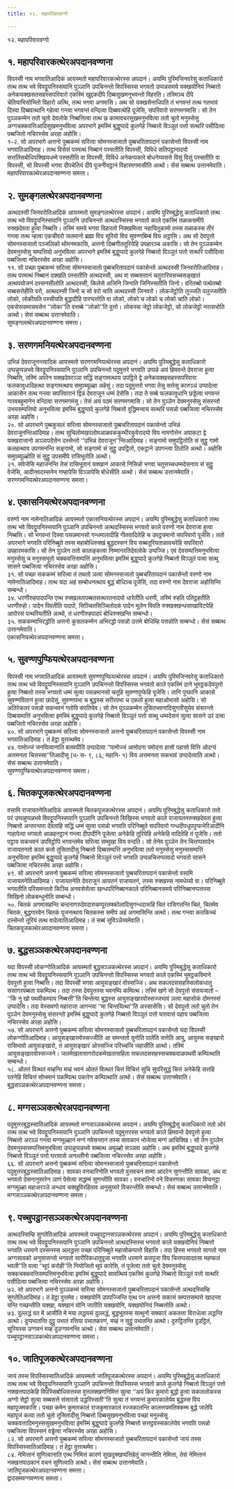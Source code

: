 ```yaml
---
title: १२. महापरिवारवग्गो

---
```

१२. महापरिवारवग्गो  


## १. महापरिवारकत्थेरअपदानवण्णना

विपस्सी नाम भगवातिआदिकं आयस्मतो महापरिवारकत्थेरस्स अपदानं। अयम्पि पुरिमजिनवरेसु कताधिकारो तत्थ तत्थ भवे विवट्टूपनिस्सयानि पुञ्ञानि उपचिनन्तो विपस्सिस्स भगवतो उप्पन्नसमये यक्खयोनियं निब्बत्तो अनेकयक्खसतसहस्सपरिवारो एकस्मिं खुद्दकदीपे दिब्बसुखमनुभवन्तो विहरति। तस्मिञ्च दीपे चेतियाभिसोभितो विहारो अत्थि, तत्थ भगवा अगमासि। अथ सो यक्खसेनाधिपति तं भगवन्तं तत्थ गतभावं दिस्वा दिब्बवत्थानि गहेत्वा गन्त्वा भगवन्तं वन्दित्वा दिब्बवत्थेहि पूजेसि, सपरिवारो सरणमगमासि। सो तेन पुञ्ञकम्मेन ततो चुतो देवलोके निब्बत्तित्वा तत्थ छ कामावचरसुखमनुभवित्वा ततो चुतो मनुस्सेसु अग्गचक्कवत्तिआदिसुखमनुभवित्वा अपरभागे इमस्मिं बुद्धुप्पादे कुलगेहे निब्बत्तो विञ्ञुतं पत्तो सत्थरि पसीदित्वा पब्बजितो नचिरस्सेव अरहा अहोसि।  
१-२. सो अपरभागे अत्तनो पुब्बकम्मं सरित्वा सोमनस्सजातो पुब्बचरितापदानं पकासेन्तो विपस्सी नाम भगवातिआदिमाह। तत्थ विसेसं परमत्थं निब्बानं पस्सतीति विपस्सी, विविधे सतिपट्ठानादयो सत्ततिंसबोधिपक्खियधम्मे पस्सतीति वा विपस्सी, विविधे अनेकप्पकारे बोधनेय्यसत्ते विसुं विसुं पस्सतीति वा विपस्सी, सो विपस्सी भगवा दीपचेतियं दीपे पूजनीयट्ठानं विहारमगमासीति अत्थो। सेसं सब्बत्थ उत्तानमेवाति।  
महापरिवारकत्थेरअपदानवण्णना समत्ता।  


## २. सुमङ्गलत्थेरअपदानवण्णना

अत्थदस्सी जिनवरोतिआदिकं आयस्मतो सुमङ्गलत्थेरस्स अपदानं। अयम्पि पुरिमबुद्धेसु कताधिकारो तत्थ तत्थ भवे विवट्टूपनिस्सयानि पुञ्ञानि उपचिनन्तो अत्थदस्सिस्स भगवतो काले एकस्मिं तळाकसमीपे रुक्खदेवता हुत्वा निब्बत्ति। तस्मिं समये भगवा विहारतो निक्खमित्वा नहायितुकामो तस्स तळाकस्स तीरं गन्त्वा तत्थ न्हत्वा एकचीवरो जलमानो ब्रह्मा विय सूरियो विय सुवण्णबिम्बं विय अट्ठासि। अथ सो देवपुत्तो सोमनस्सजातो पञ्जलिको थोमनमकासि, अत्तनो दिब्बगीततूरियेहि उपहारञ्च अकासि। सो तेन पुञ्ञकम्मेन देवमनुस्सेसु सम्पत्तियो अनुभवित्वा अपरभागे इमस्मिं बुद्धुप्पादे कुलगेहे निब्बत्तो विञ्ञुतं पत्तो सत्थरि पसीदित्वा पब्बजित्वा नचिरस्सेव अरहा अहोसि।  
११. सो पच्छा पुब्बकम्मं सरित्वा सोमनस्सजातो पुब्बचरितापदानं पकासेन्तो अत्थदस्सी जिनवरोतिआदिमाह। तत्थ परमत्थं निब्बानं दक्खति पस्सतीति अत्थदस्सी, अथ वा सब्बसत्तानं चतुरारियसच्चसङ्खातं अत्थपयोजनं दस्सनसीलोति अत्थदस्सी, किलेसे अजिनि जिनाति जिनिस्सतीति जिनो। वरितब्बो पत्थेतब्बो सब्बसत्तेहीति वरो, अत्थदस्सी जिनो च सो वरो चाति अत्थदस्सी जिनवरो। लोकजेट्ठोति लुज्जति पलुज्जतीति लोको, लोकीयति पस्सीयति बुद्धादीहि पारप्पत्तोति वा लोको, लोको च लोको च लोको चाति लोको। एकसेससमासवसेन ‘‘लोका’’ति वत्तब्बे ‘‘लोको’’ति वुत्तो। लोकस्स जेट्ठो लोकजेट्ठो, सो लोकजेट्ठो नरासभोति अत्थो। सेसं सब्बत्थ उत्तानमेवाति।  
सुमङ्गलत्थेरअपदानवण्णना समत्ता।  


## ३. सरणगमनियत्थेरअपदानवण्णना

उभिन्नं देवराजूनन्त्यादिकं आयस्मतो सरणगमनियत्थेरस्स अपदानं। अयम्पि पुरिमबुद्धेसु कताधिकारो उप्पन्नुप्पन्नभवे विवट्टूपनिस्सयानि पुञ्ञानि उपचिनन्तो पदुमुत्तरे भगवति उप्पन्ने अयं हिमवन्ते देवराजा हुत्वा निब्बत्ति, तस्मिं अपरेन यक्खदेवरञ्ञा सद्धिं सङ्गामत्थाय उपट्ठिते द्वे अनेकयक्खसहस्सपरिवारा फलकावुधादिहत्था सङ्गामत्थाय समुपब्यूळ्हा अहेसुं। तदा पदुमुत्तरो भगवा तेसु सत्तेसु कारुञ्ञं उप्पादेत्वा आकासेन तत्थ गन्त्वा सपरिवारानं द्विन्नं देवराजूनं धम्मं देसेसि। तदा ते सब्बे फलकावुधानि छड्डेत्वा भगवन्तं गारवबहुमानेन वन्दित्वा सरणमगमंसु। तेसं अयं पठमं सरणमगमासि। सो तेन पुञ्ञेन देवमनुस्सेसु संसरन्तो उभयसम्पत्तियो अनुभवित्वा इमस्मिं बुद्धुप्पादे कुलगेहे निब्बत्तो वुद्धिमन्वाय सत्थरि पसन्नो पब्बजित्वा नचिरस्सेव अरहा अहोसि।  
२०. सो अपरभागे पुब्बकुसलं सरित्वा सोमनस्सजातो पुब्बचरितापदानं पकासेन्तो उभिन्नं देवराजूनन्तिआदिमाह। तत्थ सुचिलोमखरलोमआळवककुम्भीरकुवेरादयो विय नामगोत्तेन अपाकटा द्वे यक्खराजानो अञ्ञापदेसेन दस्सेन्तो ‘‘उभिन्नं देवराजून’’न्तिआदिमाह। सङ्गामो समुपट्ठितोति सं सुट्ठु गामो कलहत्थाय उपगमनन्ति सङ्गामो, सो सङ्गामो सं सुट्ठु उपट्ठितो, एकट्ठाने उपगन्त्वा ठितोति अत्थो। अहोसि समुपब्यूळ्होति सं सुट्ठु उपसमीपे रासिभूतोति अत्थो।  
२१. संवेजेसि महाजनन्ति तेसं रासिभूतानं यक्खानं आकासे निसिन्नो भगवा चतुसच्चधम्मदेसनाय सं सुट्ठु वेजेसि, आदीनवदस्सनेन गण्हापेसि विञ्ञापेसि बोधेसीति अत्थो। सेसं सब्बत्थ उत्तानमेवाति।  
सरणगमनियत्थेरअपदानवण्णना समत्ता।  


## ४. एकासनियत्थेरअपदानवण्णना

वरुणो नाम नामेनातिआदिकं आयस्मतो एकासनियत्थेरस्स अपदानं। अयम्पि पुरिमबुद्धेसु कताधिकारो तत्थ तत्थ भवे विवट्टूपनिस्सयानि पुञ्ञानि उपचिनन्तो अत्थदस्सिस्स भगवतो काले वरुणो नाम देवराजा हुत्वा निब्बत्ति। सो भगवन्तं दिस्वा पसन्नमानसो गन्धमालादीहि गीतवादितेहि च उपट्ठयमानो सपरिवारो पूजेसि। ततो अपरभागे भगवति परिनिब्बुते तस्स महाबोधिरुक्खं बुद्धदस्सनं विय सब्बतूरियताळावचरेहि सपरिवारो उपहारमकासि। सो तेन पुञ्ञेन ततो कालङ्कत्वा निम्मानरतिदेवलोके उप्पज्जि। एवं देवसम्पत्तिमनुभवित्वा मनुस्सेसु च मनुस्सभूतो चक्कवत्तिसम्पत्तिं अनुभवित्वा इमस्मिं बुद्धुप्पादे कुलगेहे निब्बत्तो विञ्ञुतं पत्वा सत्थु सासने पब्बजित्वा नचिरस्सेव अरहा अहोसि।  
३१. सो पच्छा सककम्मं सरित्वा तं तथतो ञत्वा सोमनस्सजातो पुब्बचरितापदानं पकासेन्तो वरुणो नाम नामेनातिआदिमाह। तत्थ यदा अहं सम्बोधनत्थाय बुद्धं बोधिञ्च पूजेसिं, तदा वरुणो नाम देवराजा अहोसिन्ति सम्बन्धो।  
३४. धरणीरुहपादपन्ति एत्थ रुक्खलतापब्बतसत्थरतनादयो धारेतीति धरणी, तस्मिं रुहति पतिट्ठहतीति धरणीरुहो। पादेन पिवतीति पादपो, सिञ्चितसिञ्चितोदकं पादेन मूलेन पिवति रुक्खक्खन्धसाखाविटपेहि आपोरसं पत्थरियतीति अत्थो, तं धरणीरुहपादपं बोधिरुक्खन्ति सम्बन्धो।  
३५. सककम्माभिरद्धोति अत्तनो कुसलकम्मेन अभिरद्धो पसन्नो उत्तमे बोधिम्हि पसन्नोति सम्बन्धो। सेसं सब्बत्थ उत्तानमेवाति।  
एकासनियत्थेरअपदानवण्णना समत्ता।  


## ५. सुवण्णपुप्फियत्थेरअपदानवण्णना

विपस्सी नाम भगवातिआदिकं आयस्मतो सुवण्णपुप्फियत्थेरस्स अपदानं। अयम्पि पुरिमजिनवरेसु कताधिकारो तत्थ तत्थ भवे विवट्टूपनिस्सयानि पुञ्ञानि उपचिनन्तो विपस्सिस्स भगवतो काले एकस्मिं ठाने भूमट्ठकदेवपुत्तो हुत्वा निब्बत्तो तस्स भगवतो धम्मं सुत्वा पसन्नमानसो चतूहि सुवण्णपुप्फेहि पूजेसि। तानि पुप्फानि आकासे सुवण्णवितानं हुत्वा छादेसुं, सुवण्णपभा च बुद्धस्स सरीरपभा च एकतो हुत्वा महाओभासो अहोसि। सो अतिरेकतरं पसन्नो सकभवनं गतोपि सरतियेव। सो तेन पुञ्ञकम्मेन तुसितभवनादिसुगतीसुयेव संसरन्तो दिब्बसम्पत्तिं अनुभवित्वा इमस्मिं बुद्धुप्पादे कुलगेहे निब्बत्तो विञ्ञुतं पत्तो सत्थु धम्मदेसनं सुत्वा सासने उरं दत्वा पब्बजितो नचिरस्सेव अरहा अहोसि।  
४०. सो अपरभागे पुब्बकम्मं सरित्वा सोमनस्सजातो अत्तनो पुब्बचरितापदानं पकासेन्तो विपस्सी नाम भगवातिआदिमाह। तं हेट्ठा वुत्तत्थमेव।  
४४. पामोज्जं जनयित्वानाति बलवपीतिं उप्पादेत्वा ‘‘पामोज्जं आमोदना पमोदना हासो पहासो वित्ति ओदग्यं अत्तमनता चित्तस्सा’’तिआदीसु (ध॰ स॰ ९, ८६; महानि॰ १) विय अत्तमनता सकभावं उप्पादेत्वाति अत्थो। सेसं सब्बत्थ उत्तानमेवाति।  
सुवण्णपुप्फियत्थेरअपदानवण्णना समत्ता।  


## ६. चितकपूजकत्थेरअपदानवण्णना

वसामि राजायतनेतिआदिकं आयस्मतो चितकपूजकत्थेरस्स अपदानं। अयम्पि पुरिमबुद्धेसु कताधिकारो ततो परं उप्पन्नुप्पन्नभवे विवट्टूपनिस्सयानि पुञ्ञानि उपचिनन्तो सिखिस्स भगवतो काले राजायतनरुक्खदेवता हुत्वा निब्बत्तो अन्तरन्तरा देवताहि सद्धिं धम्मं सुत्वा पसन्नो भगवति परिनिब्बुते सपरिवारो गन्धदीपधूपपुप्फभेरिआदीनि गाहापेत्वा भगवतो आळहनट्ठानं गन्त्वा दीपादीनि पूजेत्वा अनेकेहि तूरियेहि अनेकेहि वादितेहि तं पूजेसि। ततो पट्ठाय सकभवनं उपविट्ठोपि भगवन्तमेव सरित्वा सम्मुखा विय वन्दति। सो तेनेव पुञ्ञेन तेन चित्तप्पसादेन राजायतनतो कालं कतो तुसितादीसु निब्बत्तो दिब्बसम्पत्तिं अनुभवित्वा ततो मनुस्सेसु मनुस्ससम्पत्तिं अनुभवित्वा इमस्मिं बुद्धुप्पादे कुलगेहे निब्बत्तो विञ्ञुतं पत्तो भगवति उप्पन्नचित्तप्पसादो भगवतो सासने पब्बजित्वा नचिरस्सेव अरहा अहोसि।  
४९. सो अपरभागे अत्तनो पुब्बकम्मं सरित्वा सोमनस्सजातो पुब्बचरितापदानं पकासेन्तो वसामि राजायतनेतिआदिमाह। राजायतनेति देवराजूनं आयतनं राजायतनं, तस्स रुक्खस्स नामधेय्यो वा। परिनिब्बुते भगवतीति परिसमन्ततो किञ्चि अनवसेसेत्वा खन्धपरिनिब्बानकाले परिनिब्बानसमये परिनिब्बानप्पत्तस्स सिखिनो लोकबन्धुनोति सम्बन्धो।  
५०. चितकं अगमासहन्ति चन्दनागरुदेवदारुकप्पूरतक्कोलादिसुगन्धदारूहि चितं रासिगतन्ति चितं, चितमेव चितकं, बुद्धगारवेन चितकं पूजनत्थाय चितकस्स समीपं अहं अगमासिन्ति अत्थो। तत्थ गन्त्वा कतकिच्चं दस्सेन्तो तूरियं तत्थ वादेत्वातिआदिमाह। तं सब्बं सुविञ्ञेय्यमेवाति।  
चितकपूजकत्थेरअपदानवण्णना समत्ता।  


## ७. बुद्धसञ्ञकत्थेरअपदानवण्णना

यदा विपस्सी लोकग्गोतिआदिकं आयस्मतो बुद्धसञ्ञकत्थेरस्स अपदानं। अयम्पि पुरिमबुद्धेसु कताधिकारो तत्थ तत्थ भवे विवट्टूपनिस्सयानि पुञ्ञानि उपचिनन्तो विपस्सिस्स भगवतो काले एकस्मिं भूमट्ठकविमाने देवपुत्तो हुत्वा निब्बत्ति। तदा विपस्सी भगवा आयुसङ्खारं वोस्सज्जि। अथ सकलदससहस्सिलोकधातु ससागरपब्बता पकम्पित्थ। तदा तस्स देवपुत्तस्स भवनम्पि कम्पित्थ। तस्मिं खणे सो देवपुत्तो संसयजातो – ‘‘किं नु खो पथवीकम्पाय निब्बत्ती’’ति चिन्तेत्वा बुद्धस्स आयुसङ्खारवोस्सज्जभावं ञत्वा महासोकं दोमनस्सं उप्पादेसि। तदा वेस्सवणो महाराजा आगन्त्वा ‘‘मा चिन्तयित्था’’ति अस्सासेसि। सो देवपुत्तो ततो चुतो तेन पुञ्ञेन देवमनुस्सेसु संसरन्तो इमस्मिं बुद्धुप्पादे कुलगेहे निब्बत्तो विञ्ञुतं पत्तो घरावासं पहाय पब्बजित्वा नचिरस्सेव अरहा अहोसि।  
५७. सो अपरभागे अत्तनो पुब्बकम्मं सरित्वा सोमनस्सजातो पुब्बचरितापदानं पकासेन्तो यदा विपस्सी लोकग्गोतिआदिमाह। आयुसङ्खारमोस्सज्जीति आ समन्ततो युनोति पालेति सत्तेति आयु, आयुस्स सङ्खारो रासिभावो आयुसङ्खारो, तं आयुसङ्खारं ओस्सज्जि परिच्चजि जहासीति अत्थो। तस्मिं आयुसङ्खारवोस्सज्जने। जलमेखलासागरोदकमेखलासहिता सकलदससहस्सचक्कवाळपथवी कम्पित्थाति सम्बन्धो।  
५८. ओततं वित्थतं मय्हन्ति मय्हं भवनं ओततं वित्थतं चित्तं विचित्तं सुचि सुपरिसुद्धं चित्तं अनेकेहि सत्तहि रतनेहि विचित्तं सोभमानं पकम्पित्थ पकारेन कम्पित्थाति अत्थो। सेसं सब्बत्थ उत्तानमेवाति।  
बुद्धसञ्ञकत्थेरअपदानवण्णना समत्ता।  


## ८. मग्गसञ्ञकत्थेरअपदानवण्णना

पदुमुत्तरबुद्धस्सातिआदिकं आयस्मतो मग्गसञ्ञकत्थेरस्स अपदानं। अयम्पि पुरिमबुद्धेसु कताधिकारो ततो ओरं तत्थ तत्थ भवे विवट्टूपनिस्सयानि पुञ्ञानि उपचिनन्तो पदुमुत्तरस्स भगवतो काले हिमवन्ते देवपुत्तो हुत्वा निब्बत्तो अरञ्ञं गन्त्वा मग्गमूळ्हानं मग्गं गवेसन्तानं तस्स सावकानं भोजेत्वा मग्गं आचिक्खि। सो तेन पुञ्ञेन देवमनुस्ससम्पत्तिमनुभवित्वा उप्पन्नुप्पन्नभवे सब्बत्थ अमूळ्हो सञ्ञवा अहोसि। अथ इमस्मिं बुद्धुप्पादे कुलगेहे निब्बत्तो विञ्ञुतं पत्तो घरावासे अनल्लीनो पब्बजित्वा नचिरस्सेव अरहा अहोसि।  
६६. सो अपरभागे अत्तनो पुब्बकम्मं सरित्वा सोमनस्सजातो पुब्बचरितापदानं पकासेन्तो पदुमुत्तरबुद्धस्सातिआदिमाह। सावका वनचारिनोति भगवतो वुत्तवचनं सम्मा आदरेन सुणन्तीति सावका, अथ वा भगवतो देसनानुसारेन ञाणं पेसेत्वा सद्धम्मं सुणन्तीति सावका। वनचारिनो वने विचरणका सावका विप्पनट्ठा मग्गमूळ्हा महाअरञ्ञे अन्धाव चक्खुविरहिताव अनुसुय्यरे विचरन्तीति सम्बन्धो। सेसं सब्बत्थ उत्तानमेवाति।  
मग्गसञ्ञकत्थेरअपदानवण्णना समत्ता।  


## ९. पच्चुपट्ठानसञ्ञकत्थेरअपदानवण्णना

अत्थदस्सिम्हि सुगतेतिआदिकं आयस्मतो पच्चुपट्ठानसञ्ञकत्थेरस्स अपदानं। अयम्पि पुरिमबुद्धेसु कताधिकारो तत्थ तत्थ भवे विवट्टूपनिस्सयानि पुञ्ञानि उपचिनन्तो अत्थदस्सिस्स भगवतो काले यक्खयोनियं निब्बत्तो भगवति धरमाने दस्सनस्स अलद्धत्ता पच्छा परिनिब्बुते महासोकप्पत्तो विहासि। तदा हिस्स भगवतो सागतो नाम अग्गसावको अनुसासन्तो भगवतो सारीरिकधातुपूजा भगवति धरमाने कतपूजा विय चित्तप्पसादवसा महप्फलं भवती’’ति वत्वा ‘‘थूपं करोही’’ति नियोजितो थूपं कारेसि, तं पूजेत्वा ततो चुतो देवमनुस्सेसु सक्कचक्कवत्तिसम्पत्तिमनुभवित्वा इमस्मिं बुद्धुप्पादे सावत्थियं एकस्मिं कुलगेहे निब्बत्तो विञ्ञुतं पत्तो सत्थरि पसीदित्वा पब्बजित्वा नचिरस्सेव अरहा अहोसि।  
७२. सो अपरभागे अत्तनो पुञ्ञकम्मं सरित्वा सोमनस्सजातो पुब्बचरितापदानं पकासेन्तो अत्थदस्सिम्हि सुगतेतिआदिमाह। तं हेट्ठा वुत्तमेव। यक्खयोनिं उपपज्जिन्ति एत्थ पन अत्तनो सकासं सम्पत्तसम्पत्ते खादन्ता यन्ति गच्छन्तीति यक्खा, यक्खानं योनि जातीति यक्खयोनि, यक्खयोनियं निब्बत्तोति अत्थो।  
७३. दुल्लद्धं वत मे आसीति मे मया लद्धयसं दुल्लद्धं, बुद्धभूतस्स सत्थुनो सक्कारं अकतत्ता विराधेत्वा लद्धन्ति अत्थो। दुप्पभातन्ति दुट्ठु पभातं रत्तिया पभातकरणं, मय्हं न सुट्ठुं पभातन्ति अत्थो। दुरुट्ठितन्ति दुउट्ठितं, सूरियस्स उग्गमनं मय्हं दुउग्गमनन्ति अत्थो। सेसं सब्बत्थ उत्तानमेवाति।  
पच्चुपट्ठानसञ्ञकत्थेरअपदानवण्णना समत्ता।  


## १०. जातिपूजकत्थेरअपदानवण्णना

जायं तस्स विपस्सिस्सातिआदिकं आयस्मतो जातिपूजकत्थेरस्स अपदानं। अयम्पि पुरिमबुद्धेसु कताधिकारो तत्थ तत्थ भवे विवट्टूपनिस्सयानि पुञ्ञानि उपचिनन्तो विपस्सिस्स भगवतो काले कुलगेहे निब्बत्तो विञ्ञुतं पत्तो नक्खत्तपाठकेहि विपस्सिबोधिसत्तस्स वुत्तलक्खणनिमित्तं सुत्वा ‘‘अयं किर कुमारो बुद्धो हुत्वा सकललोकस्स अग्गो सेट्ठो सुत्वा सब्बसत्ते संसारतो उद्धरिस्सती’’ति सुत्वा तं भगवन्तं कुमारकालेयेव बुद्धस्स विय महापूजमकासि। पच्छा कमेन कुमारकालं राजकुमारकालं रज्जकालन्ति कालत्तयमतिक्कम्म बुद्धे जातेपि महापूजं कत्वा ततो चुतो तुसितादीसु निब्बत्तो दिब्बसुखमनुभवित्वा पच्छा मनुस्सेसु चक्कवत्तादिमनुस्ससुखमनुभवित्वा इमस्मिं बुद्धुप्पादे कुलगेहे निब्बत्तो सत्तट्ठवस्सकालेयेव भगवति पसन्नो पब्बजित्वा विपस्सनं वड्ढेत्वा नचिरस्सेव अरहा अहोसि।  
८२. सो अपरभागे अत्तनो पुब्बकम्मं सरित्वा सोमनस्सजातो पुब्बचरितापदानं पकासेन्तो जायं तस्स विपस्सिस्सातिआदिमाह। तं हेट्ठा वुत्तत्थमेव।  
८४. नेमित्तानं सुणित्वानाति एत्थ निमित्तं कारणं सुखदुक्खप्पत्तिहेतुं जानन्तीति नेमित्ता, तेसं नेमित्तानं नक्खत्तपाठकानं वचनं सुणित्वाति अत्थो। सेसं सब्बत्थ उत्तानमेवाति।  
जातिपूजकत्थेरअपदानवण्णना समत्ता।  
द्वादसमवग्गवण्णना समत्ता।  